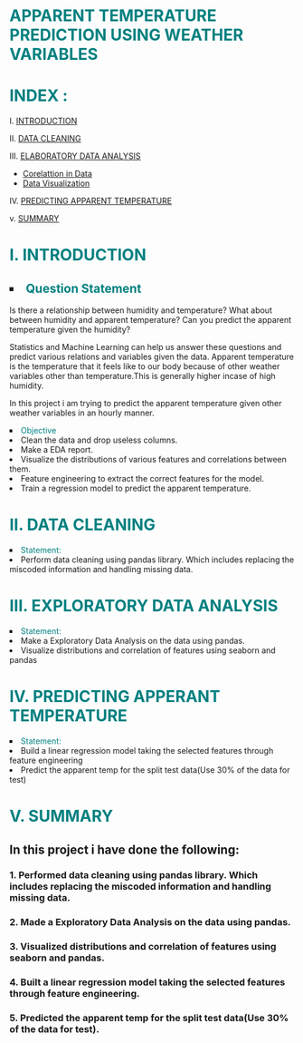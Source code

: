 # <h1 style="color: teal">APPARENT TEMPERATURE PREDICTION USING WEATHER VARIABLES</h1>
# <h1><span style="color: teal">INDEX :</span></h1>
I. [INTRODUCTION](#1)

II. [DATA CLEANING](#2)

III. [ELABORATORY DATA ANALYSIS](#3)
- [Corelattion in Data](#31)
- [Data Visualization](#32)

IV. [PREDICTING APPARENT TEMPERATURE](#4)

v. [SUMMARY](#5)
# <h1><a id='1' style="color: teal">I. INTRODUCTION</a></h1>
## <Li style="list-style-type: square"><span style="color: teal">Question Statement</span></Li>
Is there a relationship between humidity and temperature? What about between humidity and apparent temperature? Can you predict the apparent temperature given the humidity?

Statistics and Machine Learning can help us answer these questions and predict various relations and variables given the data.
Apparent temperature is the temperature that it feels like to our body because of other weather variables other than temperature.This is generally higher incase of high humidity.

In this project i am trying to predict the apparent temperature given other weather variables in an hourly manner.

<Li style="list-style-type: square"><span style="color: teal">Objective</span></li>
<li>Clean the data and drop useless columns.</li>
<li>Make a EDA report.</li>
<li>Visualize the distributions of various features and correlations between them.</li>
<li>Feature engineering to extract the correct features for the model.</li>
<li>Train a regression model to predict the apparent temperature.</li>
<h1><a id="2" style="color: teal">II. DATA CLEANING</a></h1>
<Li style="list-style-type: square"><span style="color: teal">Statement:</span></Li>
<li>Perform data cleaning using pandas library. Which includes replacing the miscoded information and handling missing data.</li>
<h1><a id="3" style="color:teal">III. EXPLORATORY DATA ANALYSIS</a></h1>
<Li style="list-style-type: square"><span style="color: teal">Statement:</span></Li>
<li>Make a Exploratory Data Analysis on the data using pandas.</li>
<li>Visualize distributions and correlation of features using seaborn and pandas</li>
<h1><a id="4" style="color:teal">IV. PREDICTING APPERANT TEMPERATURE</a></h1>
<Li style="list-style-type: square"><span style="color: teal">Statement:</span></Li>
<li>Build a linear regression model taking the selected features through feature engineering</li>
<li>Predict the apparent temp for the split test data(Use 30% of the data for test)</li>
<h1><a id="5" style="color:teal">V. SUMMARY</a></h1>
<h2>In this project i have done the following:</h2>
<h3>1. Performed data cleaning using pandas library. Which includes replacing the miscoded information and handling missing data.</h3>
<h3>2. Made a Exploratory Data Analysis on the data using pandas.</h3>
<h3>3. Visualized distributions and correlation of features using seaborn and pandas.</h3>
<h3>4. Built a linear regression model taking the selected features through feature engineering.</h3>
<h3>5. Predicted the apparent temp for the split test data(Use 30% of the data for test).</h3>

